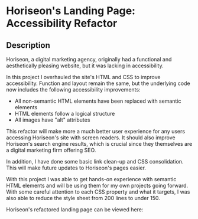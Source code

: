 # Horiseon's Landing Page: Accessibility Refactor

## Description 

Horiseon, a digital marketing agency, originally had a functional and aesthetically pleasing website, but it was lacking in accessibility. 

In this project I overhauled the site's HTML and CSS to improve accessibility. Function and layout remain the same, but the underlying code now includes the following accessibility improvements: 

* All non-semantic HTML elements have been replaced with semantic elements
* HTML elements follow a logical structure
* All images have "alt" attributes

This refactor will make more a much better user experience for any users accessing Horiseon's site with screen readers. It should also improve Horiseon's search engine results, which is crucial since they themselves are a digital marketing firm offering SEO. 

In addition, I have done some basic link clean-up and CSS consolidation. This will make future updates to Horiseon's pages easier. 

With this project I was able to get hands-on experience with semantic HTML elements and will be using them for my own projects going forward. With some careful attention to each CSS property and what it targets, I was also able to reduce the style sheet from 200 lines to under 150.

Horiseon's refactored landing page can be viewed here:
